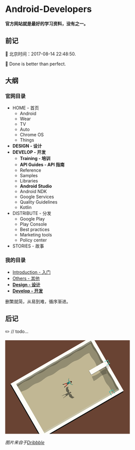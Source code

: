 # Android-Developers

**官方网站就是最好的学习资料，没有之一。**

## 前记

:crescent_moon: 北京时间：2017-08-14 22:48:50.

:punch: Done is better than perfect. 

## 大纲

### 官网目录

- HOME - 首页
  - Android
  - Wear
  - TV
  - Auto
  - Chrome OS
  - Things
- **DESIGN - 设计**
- **DEVELOP - 开发**
  - **Training - 培训**
  - **API Guides - API 指南**
  - Reference
  - Samples
  - Libraries
  - **Android Studio**
  - Android NDK
  - Google Services
  - Quality Guidelines
  - Kotlin
- DISTRIBUTE - 分发
  - Google Play
  - Play Console
  - Best practices
  - Marketing tools
  - Policy center
- STORIES - 故事

### 我的目录

- [Introduction - 入门](01_Introduction/Introduction.md)
- [Others - 其他](02_Others/Others.md)
- **[Design - 设计](03_Design/Design.md)**
- **[Develop - 开发](04_Develop/Develop.md)**

删繁就简，从易到难，循序渐进。

## 后记

:pencil2:  // todo...

![01-dreamygirl_400x300_v2](images/01-dreamygirl_400x300_v2.gif)

*图片来自于[Dribbble](https://dribbble.com/shots/2019974-Dreamy-Girl-gif)*